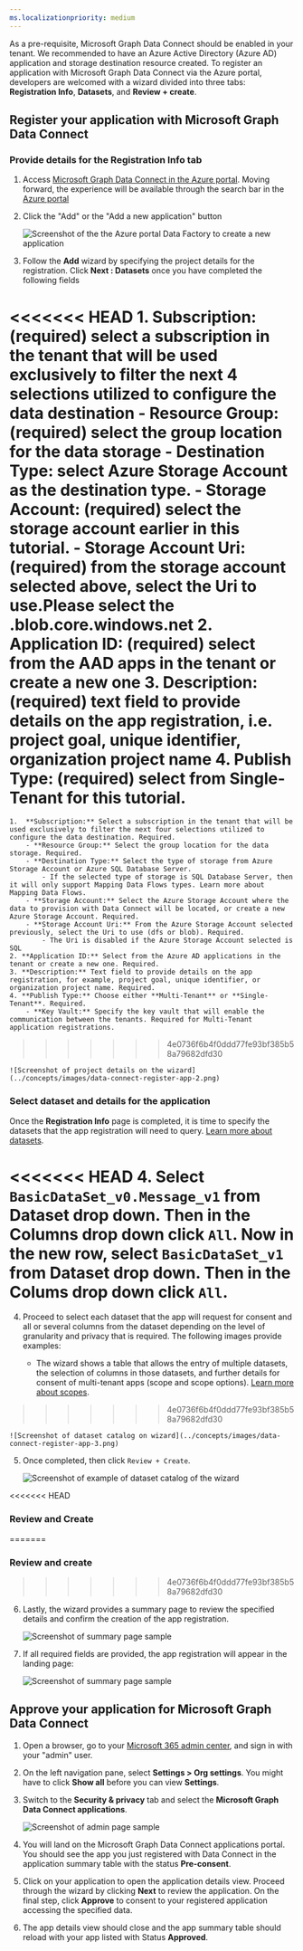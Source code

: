 ```yaml
---
ms.localizationpriority: medium
---
```


<!-- markdownlint-disable MD002 MD041 -->

As a pre-requisite, Microsoft Graph Data Connect should be enabled in your tenant. We recommended to have an Azure Active Directory (Azure AD) application and storage destination resource created. To register an application with Microsoft Graph Data Connect via the Azure portal, developers are welcomed with a wizard divided into three tabs: **Registration Info**, **Datasets**, and **Review + create**. 

## Register your application with Microsoft Graph Data Connect

### Provide details for the Registration Info tab 

1. Access [Microsoft Graph Data Connect in the Azure portal](https://aka.ms/mgdcinazure). Moving forward, the experience will be available through the search bar in the [Azure portal](https://portal.azure.com/)

2. Click the "Add" or the "Add a new application" button 

    ![Screenshot of the the Azure portal Data Factory to create a new application](../concepts/images/data-connect-register-app-1.png)

3. Follow the **Add** wizard by specifying the project details for the registration. Click **Next : Datasets** once you have completed the following fields

<<<<<<< HEAD
    1.  **Subscription:** (required) select a subscription in the tenant that will be used exclusively to filter the next 4 selections utilized to configure the data destination
        - **Resource Group:** (required) select the group location for the data storage
        - **Destination Type:** select Azure Storage Account as the destination type.
        - **Storage Account:** (required) select the storage account earlier in this tutorial. 
        - **Storage Account Uri:** (required) from the storage account selected above, select the Uri to use.Please select the **.blob.core.windows.net**
    2. **Application ID:** (required) select from the AAD apps in the tenant or create a new one
    3. **Description:** (required) text field to provide details on the app registration, i.e. project goal, unique identifier, organization project name
    4. **Publish Type:** (required) select from Single-Tenant for this tutorial.
=======
    1.  **Subscription:** Select a subscription in the tenant that will be used exclusively to filter the next four selections utilized to configure the data destination. Required.
        - **Resource Group:** Select the group location for the data storage. Required.
        - **Destination Type:** Select the type of storage from Azure Storage Account or Azure SQL Database Server.
            - If the selected type of storage is SQL Database Server, then it will only support Mapping Data Flows types. Learn more about Mapping Data Flows.
        - **Storage Account:** Select the Azure Storage Account where the data to provision with Data Connect will be located, or create a new Azure Storage Account. Required.
        - **Storage Account Uri:** From the Azure Storage Account selected previously, select the Uri to use (dfs or blob). Required.
            - The Uri is disabled if the Azure Storage Account selected is SQL
    2. **Application ID:** Select from the Azure AD applications in the tenant or create a new one. Required.
    3. **Description:** Text field to provide details on the app registration, for example, project goal, unique identifier, or organization project name. Required.
    4. **Publish Type:** Choose either **Multi-Tenant** or **Single-Tenant**. Required.
        - **Key Vault:** Specify the key vault that will enable the communication between the tenants. Required for Multi-Tenant application registrations.
>>>>>>> 4e0736f6b4f0ddd77fe93bf385b58a79682dfd30
    
    ![Screenshot of project details on the wizard](../concepts/images/data-connect-register-app-2.png)

### Select dataset and details for the application

Once the **Registration Info** page is completed, it is time to specify the datasets that the app registration will need to query. [Learn more about datasets](/graph/data-connect-datasets).

<<<<<<< HEAD
4. Select `BasicDataSet_v0.Message_v1` from Dataset drop down. Then in the Columns drop down click `All`. Now in the new row, select `BasicDataSet_v1` from Dataset drop down. Then in the Colums drop down click `All`.
=======
4. Proceed to select each dataset that the app will request for consent and all or several columns from the dataset depending on the level of granularity and privacy that is required. The following images provide examples:

    - The wizard shows a table that allows the entry of multiple datasets, the selection of columns in those datasets, and further details for consent of multi-tenant apps (scope and scope options). [Learn more about scopes](/graph/data-connect-filtering#user-selection).

>>>>>>> 4e0736f6b4f0ddd77fe93bf385b58a79682dfd30

    ![Screenshot of dataset catalog on wizard](../concepts/images/data-connect-register-app-3.png)

5. Once completed, then click `Review + Create`. 

    ![Screenshot of example of dataset catalog of the wizard](../concepts/images/data-connect-register-app-4.png)

<<<<<<< HEAD
    
### Review and Create
=======
### Review and create
>>>>>>> 4e0736f6b4f0ddd77fe93bf385b58a79682dfd30

6. Lastly, the wizard provides a summary page to review the specified details and confirm the creation of the app registration.

    ![Screenshot of summary page sample](../concepts/images/data-connect-register-app-5.png)

7. If all required fields are provided, the app registration will appear in the landing page:

    ![Screenshot of summary page sample](../concepts/images/data-connect-register-app-6.png)

## Approve your application for Microsoft Graph Data Connect 

1. Open a browser, go to your [Microsoft 365 admin center](https://admin.microsoft.com/), and sign in with your "admin" user.

2. On the left navigation pane, select **Settings > Org settings**. You might have to click **Show all** before you can view **Settings**.

3.	Switch to the **Security & privacy** tab and select the **Microsoft Graph Data Connect applications**.

    ![Screenshot of admin page sample](../concepts/images/data-connect-app-register-7.png)

4.	You will land on the Microsoft Graph Data Connect applications portal. You should see the app you just registered with Data Connect in the application summary table with the status **Pre-consent**. 

    <!-- ![Screenshot of admin page sample for pre-consent](../concepts/images/data-connect-register-app-8.png) -->

5.	Click on your application to open the application details view. Proceed through the wizard by clicking **Next** to review the application. On the final step, click **Approve** to consent to your registered application accessing the specified data.    

    <!-- ![Screenshot of admin page sample for app details view](../concepts/images/data-connect-register-app-9.png) -->

6.	The app details view should close and the app summary table should reload with your app listed with Status **Approved**. 



